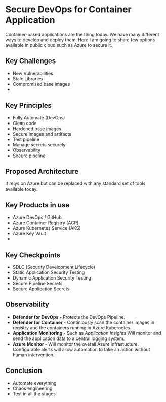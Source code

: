 # Secure DevOps for Container Application

Container-based applications are the thing today. We have many different ways to develop and deploy them. Here I am going to share few options available in public cloud such as Azure to secure it. 

## Key Challenges
- New Vulnerabilities
- Stale Libraries
- Compromised base images
-  

## Key Principles 
- Fully Automate (DevOps)
- Clean code
- Hardened base images
- Secure images and artifacts
- Test pipeline 
- Manage secrets securely
- Observability 
- Secure pipeline 

## Proposed Architecture 
It relys on Azure but can be replaced with any standard set of tools available today.


## Key Products in use
- Azure DevOps / GitHub
- Azure Container Registry (ACR)
- Azure Kubernetes Service (AKS)
- Azure Key Vault 
- 

## Key Checkpoints
- SDLC (Security Development Lifecycle)
- Static Application Security Testing
- Dynamic Application Security Testing 
- Secure Pipeline Secrets
- Secure Application Secrets


## Observability 
- **Defender for DevOps** - Protects the DevOps Pipeline. 
- **Defender for Container** - Continiously scan the container images in registry and the containers running in Azure Kubernetes.
- **Application Monitoring** - Such as *Application Insights* Will monitor and send the application data to a central logging system.
- **Azure Monitor** - Will monitor the overall Azure infrastucture. Configurable alerts will allow automation to take an action without human intervention.   

## Conclusion
- Automate everything
- Chaos engineering
- Test in all the stages